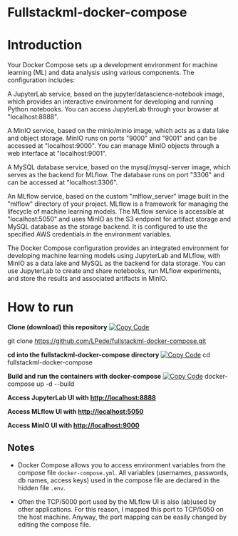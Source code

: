 # Fullstackml-docker-compose
# Introduction
Your Docker Compose sets up a development environment for machine learning (ML) and data analysis using various components. The configuration includes:

A JupyterLab service, based on the jupyter/datascience-notebook image, which provides an interactive environment for developing and running Python notebooks. You can access JupyterLab through your browser at "localhost:8888".

A MinIO service, based on the minio/minio image, which acts as a data lake and object storage. MinIO runs on ports "9000" and "9001" and can be accessed at "localhost:9000". You can manage MinIO objects through a web interface at "localhost:9001".

A MySQL database service, based on the mysql/mysql-server image, which serves as the backend for MLflow. The database runs on port "3306" and can be accessed at "localhost:3306".

An MLflow service, based on the custom "mlflow_server" image built in the "mlflow" directory of your project. MLflow is a framework for managing the lifecycle of machine learning models. The MLflow service is accessible at "localhost:5050" and uses MinIO as the S3 endpoint for artifact storage and MySQL database as the storage backend. It is configured to use the specified AWS credentials in the environment variables.

The Docker Compose configuration provides an integrated environment for developing machine learning models using JupyterLab and MLflow, with MinIO as a data lake and MySQL as the backend for data storage. You can use JupyterLab to create and share notebooks, run MLflow experiments, and store the results and associated artifacts in MinIO.

# How to run

**Clone (download) this repository**
[![Copy Code](https://img.shields.io/badge/Copy-Code-blue)](javascript:void(0))

git clone https://github.com/LPede/fullstackml-docker-compose.git

**cd into the fullstackml-docker-compose directory**
[![Copy Code](https://img.shields.io/badge/Copy-Code-blue)](javascript:void(0))
cd fullstackml-docker-compose

**Build and run the containers with docker-compose**
[![Copy Code](https://img.shields.io/badge/Copy-Code-blue)](javascript:void(0))
docker-compose up -d --build

**Access JupyterLab UI with [http://localhost:8888](http://localhost:8888)**

**Access MLflow UI with [http://localhost:5050](http://localhost:5050)**

**Access MinIO UI with [http://localhost:9000](http://localhost:9000)**

## Notes

- Docker Compose allows you to access environment variables from the compose file `docker-compose.yml`. All variables (usernames, passwords, db names, access keys) used in the compose file are declared in the hidden file `.env`.

- Often the TCP/5000 port used by the MLflow UI is also (ab)used by other applications. For this reason, I mapped this port to TCP/5050 on the host machine. Anyway, the port mapping can be easily changed by editing the compose file.
